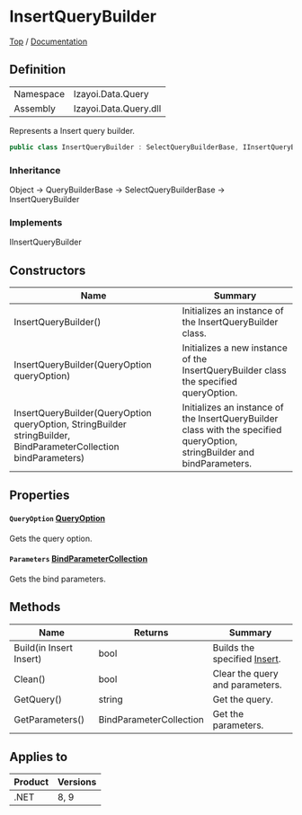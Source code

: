 # InsertQueryBuilder

[Top](../../../../README.md) / [Documentation](../../../Documentation.md)

## Definition

|||
|--|--|
|Namespace|Izayoi.Data.Query|
|Assembly|Izayoi.Data.Query.dll|

Represents a Insert query builder.

~~~csharp
public class InsertQueryBuilder : SelectQueryBuilderBase, IInsertQueryBuilder
~~~

### Inheritance
Object -> QueryBuilderBase -> SelectQueryBuilderBase -> InsertQueryBuilder

### Implements

IInsertQueryBuilder

## Constructors

|Name|Summary|
|--|--|
|InsertQueryBuilder()|Initializes an instance of the InsertQueryBuilder class.|
|InsertQueryBuilder(QueryOption queryOption)|Initializes a new instance of the InsertQueryBuilder class the specified queryOption.|
|InsertQueryBuilder(QueryOption queryOption, StringBuilder stringBuilder, BindParameterCollection bindParameters)|Initializes an instance of the InsertQueryBuilder class with the specified queryOption, stringBuilder and bindParameters.|

## Properties

#### `QueryOption` [QueryOption](../QueryOption.md)

Gets the query option.

#### `Parameters` [BindParameterCollection](../Parameters/BindParameterCollection.md)


Gets the bind parameters.

## Methods

|Name|Returns|Summary|
|--|--|--|
|Build(in Insert Insert)|bool|Builds the specified [Insert](../Dml/Insert.md).|
|Clean()|bool|Clear the query and parameters.|
|GetQuery()|string|Get the query.|
|GetParameters()|BindParameterCollection|Get the parameters.|

## Applies to

|Product|Versions|
|--|--|
|.NET|8, 9|

